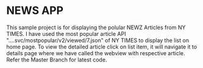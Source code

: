 # NEWS APP
This sample project is for displaying the polular NEWZ Articles from NY TIMES.
I have used the most popular article API "....svc/mostpopular/v2/viewed/7.json" of NY TIMES to display the list on home page.
To view the detailed article click on list item, it will navigate it to details page where we have called the webview with respective article.
Refer the Master Branch for latest code.
